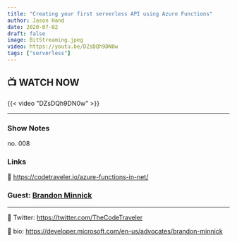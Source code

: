 ```yaml
---
title: "Creating your first serverless API using Azure Functions"
author: Jason Hand
date: 2020-07-02
draft: false
image: BitStreaming.jpeg
video: https://youtu.be/DZsDQh9DN0w
tags: ["serverless"]
---
```


## 📺 WATCH NOW

{{< video "DZsDQh9DN0w" >}}

---

### Show Notes

no. 008

### Links

🔗 https://codetraveler.io/azure-functions-in-net/

### Guest: [Brandon Minnick](https://twitter.com/TheCodeTraveler)

---

🔗 Twitter: https://twitter.com/TheCodeTraveler

🔗 bio: https://developer.microsoft.com/en-us/advocates/brandon-minnick